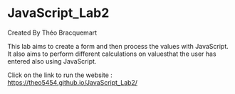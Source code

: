 # JavaScript_Lab2

Created By Théo Bracquemart

This lab aims to create a form and then process the values ​​with JavaScript. It also aims to perform different calculations on values ​​that the user has entered also using JavaScript.

Click on the link to run the website : https://theo5454.github.io/JavaScript_Lab2/
